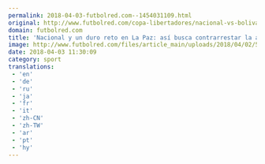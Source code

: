 ```yaml
---
permalink: 2018-04-03-futbolred.com--1454031109.html
original: http://www.futbolred.com/copa-libertadores/nacional-vs-bolivar-por-copa-libertadores-asi-busca-contrarrestar-la-altura-82988
domain: futbolred.com
title: 'Nacional y un duro reto en La Paz: así busca contrarrestar la altura'
image: http://www.futbolred.com/files/article_main/uploads/2018/04/02/5ac3051bb34b6.jpeg
date: 2018-04-03 11:30:09
category: sport
translations: 
 - 'en'
 - 'de'
 - 'ru'
 - 'ja'
 - 'fr'
 - 'it'
 - 'zh-CN'
 - 'zh-TW'
 - 'ar'
 - 'pt'
 - 'hy'
---
```


